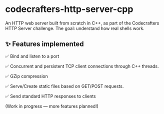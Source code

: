 ﻿# codecrafters-http-server-cpp
 
An HTTP web server built from scratch in C++, as part of the Codecrafters HTTP Server challenge.
The goal: understand how real shells work.

## ✨ Features implemented

✅ Bind and listen to a port

✅ Concurrent and persistent TCP client connections through C++ threads.

✅ GZip compression

✅ Serve/Create static files based on GET/POST requests.

✅ Send standard HTTP responses to clients

(Work in progress — more features planned!)

